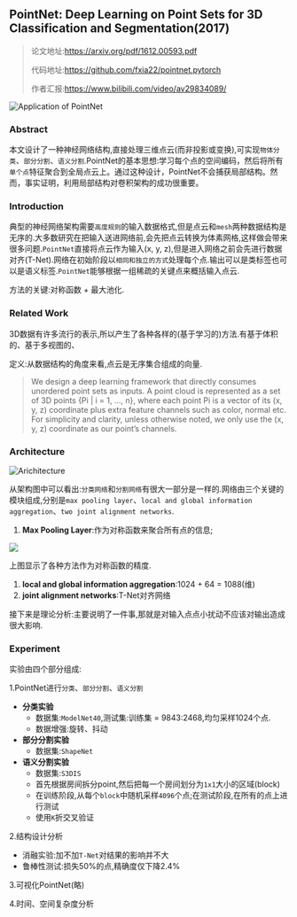 ## PointNet: Deep Learning on Point Sets for 3D Classification and Segmentation(2017)

> 论文地址:https://arxiv.org/pdf/1612.00593.pdf
>
> 代码地址:https://github.com/fxia22/pointnet.pytorch
>
> 作者汇报:https://www.bilibili.com/video/av29834089/

![Application of PointNet](https://cdn.jsdelivr.net/gh/prannt99/blog/img/WeChatc545d1aa5b26183c9c708617062eb46f.png)

### Abstract

本文设计了一种神经网络结构,直接处理三维点云(而非投影或变换),可实现`物体分类`、`部分分割`、`语义分割`.PointNet的基本思想:学习每个点的空间编码，然后将所有`单个点`特征聚合到全局点云上。通过这种设计，PointNet不会捕获局部结构。然而，事实证明，利用局部结构对卷积架构的成功很重要。

### Introduction

典型的神经网络架构需要`高度规则`的输入数据格式,但是点云和`mesh`两种数据结构是无序的.大多数研究在把输入送进网络前,会先把点云转换为体素网格,这样做会带来很多问题.`PointNet`直接将点云作为输入(x, y, z),但是进入网络之前会先进行数据对齐(T-Net).网络在初始阶段以`相同和独立的方式`处理每个点.输出可以是类标签也可以是语义标签.`PointNet`能够根据一组稀疏的关键点来概括输入点云.

方法的关键:对称函数 + 最大池化.

### Related Work

3D数据有许多流行的表示,所以产生了各种各样的(基于学习的)方法.有基于体积的、基于多视图的、

定义:从数据结构的角度来看,点云是无序集合组成的向量.

> We design a deep learning framework that directly consumes unordered point sets as inputs. A point cloud is represented as a set of 3D points {Pi | i = 1, ..., n}, where each point Pi is a vector of its (x, y, z) coordinate plus extra feature channels such as color, normal etc. For simplicity and clarity, unless otherwise noted, we only use the (x, y, z) coordinate as our point’s channels.

### Architecture

![Arichitecture](https://cdn.jsdelivr.net/gh/prannt99/blog/img/WeChatc5c2d29c070d4bc63ccb45a577c82c26.png)

从架构图中可以看出:`分类网络`和`分割网络`有很大一部分是一样的.网络由三个关键的模块组成,分别是`max pooling layer`、`local and global information aggregation`、`two joint alignment networks`.

1. **Max Pooling Layer**:作为对称函数来聚合所有点的信息;

![](https://cdn.jsdelivr.net/gh/prannt99/blog/img/WeChat03188f4c7b30a08c6faea5ae938e76d4.png)

上图显示了各种方法作为对称函数的精度.

1. **local and global information aggregation**:1024 + 64 = 1088(维) 
2. **joint alignment networks**:T-Net对齐网络

接下来是理论分析:主要说明了一件事,那就是对输入点点小扰动不应该对输出造成很大影响.

### Experiment

实验由四个部分组成:

1.PointNet进行`分类`、`部分分割`、`语义分割`

- **分类实验**
  - 数据集:`ModelNet40`,测试集:训练集 = 9843:2468,均匀采样1024个点.
  - 数据增强:旋转、抖动
- **部分分割实验**
  - 数据集:`ShapeNet`
- **语义分割实验**
  - 数据集:`S3DIS`
  - 首先根据房间拆分point,然后把每一个房间划分为`1x1`大小的区域(block)
  - 在训练阶段,从每个`block`中随机采样`4096`个点;在测试阶段,在所有的点上进行测试
  - 使用`K`折交叉验证

2.结构设计分析

- 消融实验:加不加`T-Net`对结果的影响并不大
- 鲁棒性测试:损失50%的点,精确度仅下降2.4%

3.可视化PointNet(略)

4.时间、空间复杂度分析











